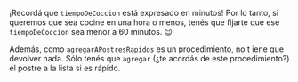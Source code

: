 ¡Recordá que `tiempoDeCoccion` está expresado en minutos! Por lo tanto, si queremos que sea cocine en una hora o menos, tenés que fijarte que ese `tiempoDeCoccion` sea menor a 60 minutos. :wink:

Además, como `agregarAPostresRapidos` es un procedimiento, no t iene que devolver nada. Sólo tenés que `agregar` (¿te acordás de este procedimiento?) el postre a la lista si es rápido. 